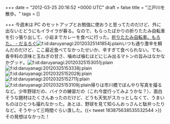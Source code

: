 
+++
date = "2012-03-25 20:16:52 +0000 UTC"
draft = false
title = "江戸川を散歩。"
tags = []

+++
今週末は PC のセットアップとお勉強に使おうと思ってたのだけど、外に出ないとどうにもイライラが募る。なので、もらったばかりの折りたたみ自転車を引っ張り出して、小岩までカレーを食べに行った。<a href="http://daruyanagi.hatenablog.com/entry/2012/03/20/225114">折りたたみ自転車、もろた。 - だるろぐ</a><img src="http://cdn-ak.f.st-hatena.com/images/fotolife/d/daruyanagi/20120325/20120325141854.jpg" alt="f:id:daruyanagi:20120325141854j:plain" title="f:id:daruyanagi:20120325141854j:plain" class="hatena-fotolife"/>いつも通り激辛を頼んだのだけど、ここ最近食べてなかったせいか、辛すぎて食べられない。でも、香辛料の涼味と玉ねぎの甘さ、噛めば噛むほどにじみ出るマトンの旨みはなかなかグッド。<img src="http://cdn-ak.f.st-hatena.com/images/fotolife/d/daruyanagi/20120325/20120325153051.jpg" alt="f:id:daruyanagi:20120325153051j:plain" title="f:id:daruyanagi:20120325153051j:plain" class="hatena-fotolife"/><img src="http://cdn-ak.f.st-hatena.com/images/fotolife/d/daruyanagi/20120325/20120325153338.jpg" alt="f:id:daruyanagi:20120325153338j:plain" title="f:id:daruyanagi:20120325153338j:plain" class="hatena-fotolife"/><img src="http://cdn-ak.f.st-hatena.com/images/fotolife/d/daruyanagi/20120325/20120325152028.jpg" alt="f:id:daruyanagi:20120325152028j:plain" title="f:id:daruyanagi:20120325152028j:plain" class="hatena-fotolife"/><img src="http://cdn-ak.f.st-hatena.com/images/fotolife/d/daruyanagi/20120325/20120325152711.jpg" alt="f:id:daruyanagi:20120325152711j:plain" title="f:id:daruyanagi:20120325152711j:plain" class="hatena-fotolife"/><img src="http://cdn-ak.f.st-hatena.com/images/fotolife/d/daruyanagi/20120325/20120325153109.jpg" alt="f:id:daruyanagi:20120325153109j:plain" title="f:id:daruyanagi:20120325153109j:plain" class="hatena-fotolife"/>帰りは市川橋でぼんやり写真を撮るなど。少年野球だの、バイクの練習だの（これ今度行ってみようかな？）、面白そうな題材はたくさんあったのだけど、どうも天気がスカっとしなくて、うまいものはひとつも撮れなかった。あとは、野球を見て知らんおっさんと駄弁ったりなど。そうやって三時間ぐらい潰した。{{< tweet 183875638535532544 >}}その発想はなかった！


